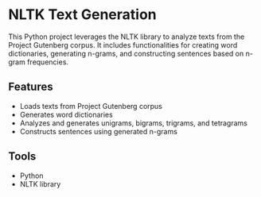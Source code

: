 # NLTK Text Generation

This Python project leverages the NLTK library to analyze texts from the Project Gutenberg corpus. It includes functionalities for creating word dictionaries, generating n-grams, and constructing sentences based on n-gram frequencies.

## Features

- Loads texts from Project Gutenberg corpus
- Generates word dictionaries
- Analyzes and generates unigrams, bigrams, trigrams, and tetragrams
- Constructs sentences using generated n-grams

## Tools

- Python
- NLTK library
